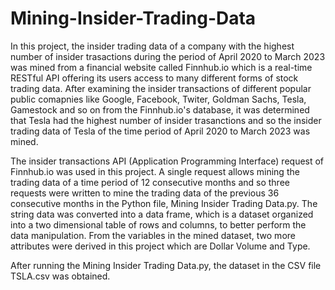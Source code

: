 # Mining-Insider-Trading-Data
In this project, the insider trading data of a company with the highest number of insider trasactions during the period of April 2020 to March 2023 was mined from a financial website called Finnhub.io which is a real-time RESTful API offering its users access to many different forms of stock trading data. After examining the insider transactions of different popular public comapnies like Google, Facebook, Twiter, Goldman Sachs, Tesla, Gamestock and so on from the Finnhub.io's database, it was determined that Tesla had the highest number of insider trasanctions and so the insider trading data of Tesla of the time period of April 2020 to March 2023 was mined.

The insider transactions API (Application Programming Interface) request of Finnhub.io was used in this project. A single request allows mining the trading data of a time period of 12 consecutive months and so three requests were written to mine the trading data of the previous 36 consecutive months in the Python file, Mining Insider Trading Data.py. The string data was converted into a data frame, which is a dataset organized into a two dimensional table of rows and columns, to better perform the data manipulation. From the variables in the mined dataset, two more attributes were derived in this project which are Dollar Volume and Type. 

After running the Mining Insider Trading Data.py, the dataset in the CSV file TSLA.csv was obtained.
